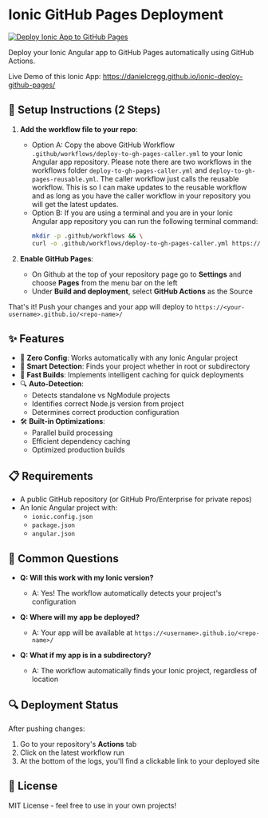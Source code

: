 # Ionic GitHub Pages Deployment
[![Deploy Ionic App to GitHub Pages](https://github.com/danielcregg/ionic-deploy-github-pages/actions/workflows/deploy-to-gh-pages-caller.yml/badge.svg)](https://github.com/danielcregg/ionic-deploy-github-pages/actions/workflows/deploy-to-gh-pages-caller.yml)

Deploy your Ionic Angular app to GitHub Pages automatically using GitHub Actions.

Live Demo of this Ionic App: https://danielcregg.github.io/ionic-deploy-github-pages/

## 🚀 Setup Instructions (2 Steps)

1. **Add the workflow file to your repo**:
   - Option A: Copy the above GitHub Workflow `.github/workflows/deploy-to-gh-pages-caller.yml` to your Ionic Angular app repository. Please note there are two workflows in the workflows folder `deploy-to-gh-pages-caller.yml` and `deploy-to-gh-pages-reusable.yml`. The caller workflow just calls the reusable workflow. This is so I can make updates to the reusable workflow and as long as you have the caller workflow in your repository you will get the latest updates.
   - Option B: If you are using a terminal and you are in your Ionic Angular app repository you can run the following terminal command:
     ```bash
     mkdir -p .github/workflows && \
     curl -o .github/workflows/deploy-to-gh-pages-caller.yml https://raw.githubusercontent.com/danielcregg/ionic-deploy-github-pages/main/.github/workflows/deploy-to-gh-pages-caller.yml
     ```

2. **Enable GitHub Pages**:
   - On Github at the top of your repository page go to **Settings** and choose **Pages** from the menu bar on the left
   - Under **Build and deployment**, select **GitHub Actions** as the Source

That's it! Push your changes and your app will deploy to `https://<your-username>.github.io/<repo-name>/`

## ✨ Features

- 🔄 **Zero Config**: Works automatically with any Ionic Angular project
- 🎯 **Smart Detection**: Finds your project whether in root or subdirectory
- 🏃 **Fast Builds**: Implements intelligent caching for quick deployments
- 🔍 **Auto-Detection**:
  - Detects standalone vs NgModule projects
  - Identifies correct Node.js version from project
  - Determines correct production configuration
- 🛠️ **Built-in Optimizations**:
  - Parallel build processing
  - Efficient dependency caching
  - Optimized production builds

## 📋 Requirements

- A public GitHub repository (or GitHub Pro/Enterprise for private repos)
- An Ionic Angular project with:
  - `ionic.config.json`
  - `package.json`
  - `angular.json`

## 🤔 Common Questions

- **Q: Will this work with my Ionic version?**
  - A: Yes! The workflow automatically detects your project's configuration

- **Q: Where will my app be deployed?**
  - A: Your app will be available at `https://<username>.github.io/<repo-name>/`

- **Q: What if my app is in a subdirectory?**
  - A: The workflow automatically finds your Ionic project, regardless of location

## 🔍 Deployment Status

After pushing changes:
1. Go to your repository's **Actions** tab
2. Click on the latest workflow run
3. At the bottom of the logs, you'll find a clickable link to your deployed site

## 📝 License

MIT License - feel free to use in your own projects!

